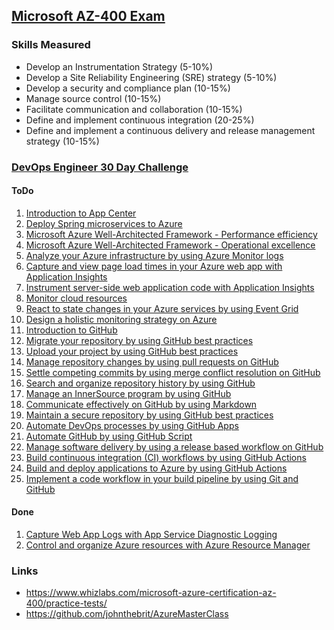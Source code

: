 ## [Microsoft AZ-400 Exam](https://docs.microsoft.com/en-us/learn/certifications/exams/az-400)
### Skills Measured
- Develop an Instrumentation Strategy (5-10%)
- Develop a Site Reliability Engineering (SRE) strategy (5-10%)
- Develop a security and compliance plan (10-15%)
- Manage source control (10-15%)
- Facilitate communication and collaboration (10-15%)
- Define and implement continuous integration (20-25%)
- Define and implement a continuous delivery and release management strategy (10-15%)
### [DevOps Engineer 30 Day Challenge](https://docs.microsoft.com/en-nz/users/cloudskillschallenge/collections/67pku71drej4?WT.mc_id=cloudskillschallenge_8351edfe-a67a-46d4-81cd-6439844b72ac)
#### ToDo
1. [Introduction to App Center](./AppCenter.md)
1. [Deploy Spring microservices to Azure](./TODO.md)
1. [Microsoft Azure Well-Architected Framework - Performance efficiency](./TODO.md)
1. [Microsoft Azure Well-Architected Framework - Operational excellence](./TODO.md)
1. [Analyze your Azure infrastructure by using Azure Monitor logs](./TODO.md)
1. [Capture and view page load times in your Azure web app with Application Insights](./TODO.md)
1. [Instrument server-side web application code with Application Insights](./TODO.md)
1. [Monitor cloud resources](./TODO.md)
1. [React to state changes in your Azure services by using Event Grid](./TODO.md)
1. [Design a holistic monitoring strategy on Azure](./TODO.md)
1. [Introduction to GitHub](./TODO.md)
1. [Migrate your repository by using GitHub best practices](./TODO.md)
1. [Upload your project by using GitHub best practices](./TODO.md)
1. [Manage repository changes by using pull requests on GitHub](./TODO.md)
1. [Settle competing commits by using merge conflict resolution on GitHub](./TODO.md)
1. [Search and organize repository history by using GitHub](./TODO.md)
1. [Manage an InnerSource program by using GitHub](./TODO.md)
1. [Communicate effectively on GitHub by using Markdown](./TODO.md)
1. [Maintain a secure repository by using GitHub best practices](./TODO.md)
1. [Automate DevOps processes by using GitHub Apps](./TODO.md)
1. [Automate GitHub by using GitHub Script](./TODO.md)
1. [Manage software delivery by using a release based workflow on GitHub](./TODO.md)
1. [Build continuous integration (CI) workflows by using GitHub Actions](./TODO.md)
1. [Build and deploy applications to Azure by using GitHub Actions](./TODO.md)
1. [Implement a code workflow in your build pipeline by using Git and GitHub](./TODO.md)
#### Done
1. [Capture Web App Logs with App Service Diagnostic Logging](./AppServiceDiagnosticLogging.md)
1. [Control and organize Azure resources with Azure Resource Manager](./AzureResourceManager.md)

### Links
- https://www.whizlabs.com/microsoft-azure-certification-az-400/practice-tests/
- https://github.com/johnthebrit/AzureMasterClass